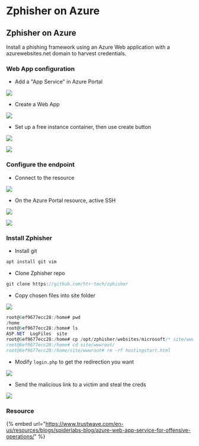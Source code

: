 # Zphisher on Azure

## Zphisher on Azure

Install a phishing framework using an Azure Web application with a azurewebsites.net domain to harvest credentials.

### Web App configuration

* Add a "App Service" in Azure Portal 

![](../../../../.gitbook/assets/image%20%28151%29.png)

* Create a Web App

![](../../../../.gitbook/assets/image%20%28132%29.png)

* Set up a free instance container, then use create button 

![](../../../../.gitbook/assets/image%20%2893%29.png)

![](../../../../.gitbook/assets/image%20%28244%29.png)

### Configure the endpoint

* Connect to the resource 

![](../../../../.gitbook/assets/image%20%28167%29.png)

* On the Azure Portal resource, active SSH 

![](../../../../.gitbook/assets/image%20%2897%29.png)

![](../../../../.gitbook/assets/image%20%2889%29.png)

### Install Zphisher

* Install git

```csharp
apt install git vim
```

* Clone Zphisher repo

```csharp
git clone https://github.com/htr-tech/zphisher
```

* Copy chosen files into site folder

![](../../../../.gitbook/assets/image%20%28190%29.png)

```csharp
root@6ef9677ecc28:/home# pwd
/home
root@6ef9677ecc28:/home# ls
ASP.NET  LogFiles  site
root@6ef9677ecc28:/home# cp /opt/zphisher/websites/microsoft/* site/wwwroot/
root@6ef9677ecc28:/home# cd site/wwwroot/
root@6ef9677ecc28:/home/site/wwwroot# rm -rf hostingstart.html
```

* Modify `login.php` to get the redirection you want 

![](../../../../.gitbook/assets/image%20%28285%29.png)

* Send the malicious link to a victim and steal the creds 

![](../../../../.gitbook/assets/peek-2020-08-17-23-17.gif)

### Resource

{% embed url="https://www.trustwave.com/en-us/resources/blogs/spiderlabs-blog/azure-web-app-service-for-offensive-operations/" %}

